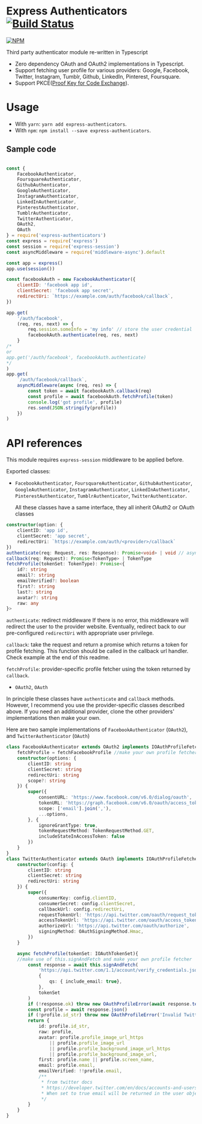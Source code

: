 # Express Authenticators [![Build Status](https://travis-ci.org/tranvansang/express-authenticators.svg?branch=master)](https://travis-ci.org/tranvansang/express-authenticators)

[![NPM](https://nodei.co/npm/express-authenticators.png)](https://nodei.co/npm/express-authenticators/)

Third party authenticator module re-written in Typescript

- Zero dependency OAuth and OAuth2 implementations in Typescript.
- Support fetching user profile for various providers: Google, Facebook, Twitter, Instagram, Tumblr, Github, LinkedIn, Pinterest, Foursquare.
- Support PKCE([Proof Key for Code Exchange](https://oauth.net/2/pkce/)).

# Usage

- With `yarn`: `yarn add express-authenticators`.
- With `npm`: `npm install --save express-authenticators`.

## Sample code

```javascript

const {
	FacebookAuthenticator,
	FoursquareAuthenticator,
	GithubAuthenticator,
	GoogleAuthenticator,
	InstagramAuthenticator,
	LinkedInAuthenticator,
	PinterestAuthenticator,
	TumblrAuthenticator,
	TwitterAuthenticator,
	OAuth2,
	OAuth
} = require('express-authenticators')
const express = require('express')
const session = require('express-session')
const asyncMiddleware = require('middleware-async').default

const app = express()
app.use(session())

const facebookAuth = new FacebookAuthenticator({
	clientID: 'facebook app id',
	clientSecret: 'facebook app secret',
	redirectUri: `https://example.com/auth/facebook/callback`,
})

app.get(
	'/auth/facebook',
	(req, res, next) => {
		req.session.someInfo = 'my info' // store the user credential
		facebookAuth.authenticate(req, res, next)
	}
/*
or
app.get('/auth/facebook', facebookAuth.authenticate)
*/
)
app.get(
	`/auth/facebook/callback`,
	asyncMiddleware(async (req, res) => {
		const token = await facebookAuth.callback(req)
		const profile = await facebookAuth.fetchProfile(token)
		console.log('got profile', profile)
		res.send(JSON.stringify(profile))
	})
)

```
# API references

This module requires `express-session` middleware to be applied before.

Exported classes:

- `FacebookAuthenticator`, `FoursquareAuthenticator`, `GithubAuthenticator`, `GoogleAuthenticator`, `InstagramAuthenticator`, `LinkedInAuthenticator`, `PinterestAuthenticator`, `TumblrAuthenticator`, `TwitterAuthenticator`.
	
	All these classes have a same interface, they all inherit OAuth2 or OAuth classes
	
```typescript
constructor(option: {
    clientID: 'app id',
    clientSecret: 'app secret',
    redirectUri: `https://example.com/auth/<provider>/callback`
})
authenticate(req: Request, res: Response): Promise<void> | void // async middleware
callback(req: Request): Promise<TokenType> | TokenType
fetchProfile(tokenSet: TokenType): Promise<{
	id?: string
	email?: string
	emailVerified?: boolean
	first?: string
	last?: string
	avatar?: string
	raw: any
}>
```

`authenticate`: redirect middleware
If there is no error, this middleware will redirect the user to the provider website.
Eventually, redirect back to our pre-configured `redirectUri` with appropriate user privilege.

`callback`: take the request and return a promise which returns a token for profile fetching.
This function should be called in the callback url handler. Check example at the end of this readme.

`fetchProfile`: provider-specific profile fetcher using the token returned by `callback`.


- `OAuth2`, `OAuth`
	
In principle these classes have `authenticate` and `callback` methods.
However, I recommend you use the provider-specific classes described above.
If you need an additional provider, clone the other providers' implementations then make your own.

Here are two sample implementations of `FacebookAuthenticator` (`OAuth2`), and `TwitterAuthenticator` (`OAuth`)

```typescript
class FacebookAuthenticator extends OAuth2 implements IOAuthProfileFetcher<string> {
	fetchProfile = fetchFacebookProfile //make your own profile fetcher
	constructor(options: {
		clientID: string
		clientSecret: string
		redirectUri: string
		scope?: string
	}) {
		super({
			consentURL: 'https://www.facebook.com/v6.0/dialog/oauth',
			tokenURL: 'https://graph.facebook.com/v6.0/oauth/access_token',
			scope: ['email'].join(','),
			...options,
		}, {
			ignoreGrantType: true,
			tokenRequestMethod: TokenRequestMethod.GET,
			includeStateInAccessToken: false
		})
	}
}
class TwitterAuthenticator extends OAuth implements IOAuthProfileFetcher<IOAuthTokenSet> {
	constructor(config: {
		clientID: string
		clientSecret: string
		redirectUri: string
	}) {
		super({
			consumerKey: config.clientID,
			consumerSecret: config.clientSecret,
			callbackUrl: config.redirectUri,
			requestTokenUrl: 'https://api.twitter.com/oauth/request_token',
			accessTokenUrl: 'https://api.twitter.com/oauth/access_token',
			authorizeUrl: 'https://api.twitter.com/oauth/authorize',
			signingMethod: OAuthSigningMethod.Hmac,
		})
	}

	async fetchProfile(tokenSet: IOAuthTokenSet){
    //make use of this.signAndFetch and make your own profile fetcher
		const response = await this.signAndFetch(
			'https://api.twitter.com/1.1/account/verify_credentials.json',
			{
				qs: { include_email: true},
			},
			tokenSet
		)
		if (!response.ok) throw new OAuthProfileError(await response.text())
		const profile = await response.json()
		if (!profile.id_str) throw new OAuthProfileError('Invalid Twitter profile ID')
		return {
			id: profile.id_str,
			raw: profile,
			avatar: profile.profile_image_url_https
				|| profile.profile_image_url
				|| profile.profile_background_image_url_https
				|| profile.profile_background_image_url,
			first: profile.name || profile.screen_name,
			email: profile.email,
			emailVerified: !!profile.email,
			/**
			 * from twitter docs
			 * https://developer.twitter.com/en/docs/accounts-and-users/manage-account-settings/api-reference/get-account-verify_credentials
			 * When set to true email will be returned in the user objects as a string. If the user does not have an email address on their account, or if the email address is not verified, null will be returned.
			 */
		}
	}
}
```

